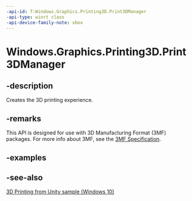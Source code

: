 ```yaml
---
-api-id: T:Windows.Graphics.Printing3D.Print3DManager
-api-type: winrt class
-api-device-family-note: xbox
---
```


<!-- Class syntax.
public class Print3DManager : Windows.Graphics.Printing3D.IPrint3DManager
-->

# Windows.Graphics.Printing3D.Print3DManager

## -description

Creates the 3D printing experience.

## -remarks

This API is designed for use with 3D Manufacturing Format (3MF) packages. For more info about 3MF, see the [3MF Specification](https://3mf.io/spec/).

## -examples

## -see-also

[3D Printing from Unity sample (Windows 10)](https://github.com/Microsoft/Windows-universal-samples/tree/master/Samples/3DPrintingFromUnity)
